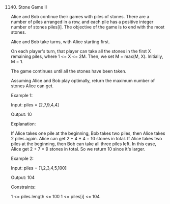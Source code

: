 1140. Stone Game II



Alice and Bob continue their games with piles of stones. There are a number of piles arranged in a row, and each pile has a positive integer number of stones piles[i]. The objective of the game is to end with the most stones.

Alice and Bob take turns, with Alice starting first.

On each player's turn, that player can take all the stones in the first X remaining piles, where 1 <= X <= 2M. Then, we set M = max(M, X). Initially, M = 1.

The game continues until all the stones have been taken.

Assuming Alice and Bob play optimally, return the maximum number of stones Alice can get.

 

Example 1:

Input: piles = [2,7,9,4,4]

Output: 10

Explanation:

If Alice takes one pile at the beginning, Bob takes two piles, then Alice takes 2 piles again. Alice can get 2 + 4 + 4 = 10 stones in total.
If Alice takes two piles at the beginning, then Bob can take all three piles left. In this case, Alice get 2 + 7 = 9 stones in total.
So we return 10 since it's larger.

Example 2:

Input: piles = [1,2,3,4,5,100]

Output: 104

 

Constraints:

1 <= piles.length <= 100
1 <= piles[i] <= 104